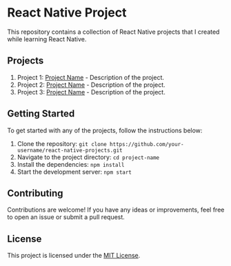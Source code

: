 # React Native Project

This repository contains a collection of React Native projects that I created while learning React Native.

## Projects

1. Project 1: [Project Name](link-to-project-1) - Description of the project.
2. Project 2: [Project Name](link-to-project-2) - Description of the project.
3. Project 3: [Project Name](link-to-project-3) - Description of the project.

## Getting Started

To get started with any of the projects, follow the instructions below:

1. Clone the repository: `git clone https://github.com/your-username/react-native-projects.git`
2. Navigate to the project directory: `cd project-name`
3. Install the dependencies: `npm install`
4. Start the development server: `npm start`

## Contributing

Contributions are welcome! If you have any ideas or improvements, feel free to open an issue or submit a pull request.

## License

This project is licensed under the [MIT License](link-to-license-file).